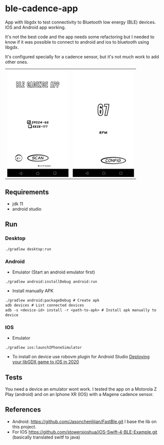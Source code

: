 # ble-cadence-app

App with libgdx to test connectivity to Bluetooth low energy (BLE) devices. IOS and Android app working.

It's not the best code and the app needs some refactoring but I needed to know if it was possible to connect to android and ios to bluetooth using libgdx.

It's configured specially for a cadence sensor, but it's not much work to add other ones.

|    |            | 
|----------|:-------------:|
| <img src="android/assets/cadence1.png" width="200" height="350"/>|  <img src="android/assets/cadence2.png" width="200" height="350"/> |

## Requirements

- jdk 11
- android studio

## Run

### Desktop

```shell
./gradlew desktop:run
```
### Android

- Emulator (Start an android emulator first)
```shell
./gradlew android:installDebug android:run
```

- Install manually APK
```shell
./gradlew android:packageDebug # Create apk
adb devices # List connected devices
adb -s <device-id> install -r <path-to-apk> # Install apk manually to device
```

### IOS

- Emulator
```shell
./gradlew ios:launchIPhoneSimulator
```

- To install on device use robovm plugin for Android Studio
[Deploying your libGDX game to iOS in 2020](https://medium.com/@bschulte19e/deploying-your-libgdx-game-to-ios-in-2020-4ddce8fff26c)


## Tests

You need a device an emulator wont work. I tested the app on a Motorola Z Play (android) and on an Iphone XR (IOS) with a Magene cadence sensor.

## References

- Android: https://github.com/Jasonchenlijian/FastBle.git I base the lib on this project.
- For IOS https://github.com/stowersjoshua/iOS-Swift-4-BLE-Example.git (basically translated switf to java)


